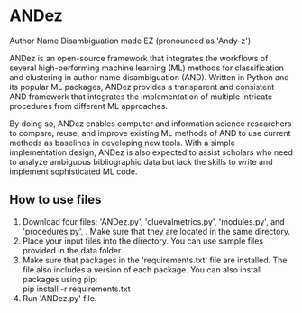 # ANDez
Author Name Disambiguation made EZ (pronounced as 'Andy-z')

ANDez is an open-source framework that integrates the workflows of several high-performing machine learning (ML) methods for classification and clustering in author name disambiguation (AND). Written in Python and its popular ML packages, ANDez provides a transparent and consistent AND framework that integrates the implementation of multiple intricate procedures from different ML approaches. 

By doing so, ANDez enables computer and information science researchers to compare, reuse, and improve existing ML methods of AND to use current methods as baselines in developing new tools. With a simple implementation design, ANDez is also expected to assist scholars who need to analyze ambiguous bibliographic data but lack the skills to write and implement sophisticated ML code.

## How to use files
1. Download four files: 'ANDez.py', 'cluevalmetrics.py', 'modules.py', and 'procedures.py', . Make sure that they are located in the same directory. <br />
2. Place your input files into the directory. You can use sample files provided in the data folder. <br />
3. Make sure that packages in the 'requirements.txt' file are installed. The file also includes a version of each package. You can also install packages using pip: <br />
pip install -r requirements.txt   <br />
4. Run 'ANDez.py' file. <br />
